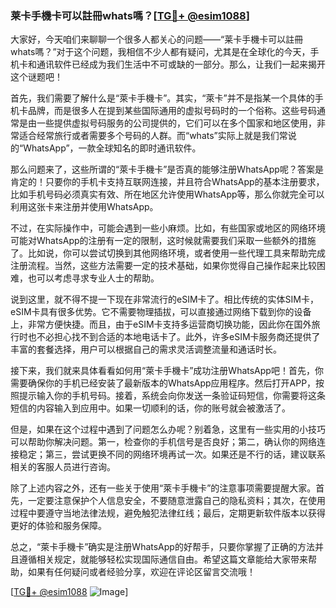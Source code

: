 ### 莱卡手機卡可以註冊whats嗎？[[TG💪+ @esim1088](https://t.me/s/esim1088)]

大家好，今天咱们来聊聊一个很多人都关心的问题——“莱卡手機卡可以註冊whats嗎？”对于这个问题，我相信不少人都有疑问，尤其是在全球化的今天，手机卡和通讯软件已经成为我们生活中不可或缺的一部分。那么，让我们一起来揭开这个谜题吧！

首先，我们需要了解什么是“萊卡手機卡”。其实，“萊卡”并不是指某一个具体的手机卡品牌，而是很多人在提到某些国际通用的虚拟号码时的一个俗称。这些号码通常是由一些提供虚拟号码服务的公司提供的，它们可以在多个国家和地区使用，非常适合经常旅行或者需要多个号码的人群。而“whats”实际上就是我们常说的“WhatsApp”，一款全球知名的即时通讯软件。

那么问题来了，这些所谓的“萊卡手機卡”是否真的能够注册WhatsApp呢？答案是肯定的！只要你的手机卡支持互联网连接，并且符合WhatsApp的基本注册要求，比如手机号码必须真实有效、所在地区允许使用WhatsApp等，那么你就完全可以利用这张卡来注册并使用WhatsApp。

不过，在实际操作中，可能会遇到一些小麻烦。比如，有些国家或地区的网络环境可能对WhatsApp的注册有一定的限制，这时候就需要我们采取一些额外的措施了。比如说，你可以尝试切换到其他网络环境，或者使用一些代理工具来帮助完成注册流程。当然，这些方法需要一定的技术基础，如果你觉得自己操作起来比较困难，也可以考虑寻求专业人士的帮助。

说到这里，就不得不提一下现在非常流行的eSIM卡了。相比传统的实体SIM卡，eSIM卡具有很多优势。它不需要物理插拔，可以直接通过网络下载到你的设备上，非常方便快捷。而且，由于eSIM卡支持多运营商切换功能，因此你在国外旅行时也不必担心找不到合适的本地电话卡了。此外，许多eSIM卡服务商还提供了丰富的套餐选择，用户可以根据自己的需求灵活调整流量和通话时长。

接下来，我们就来具体看看如何用“萊卡手機卡”成功注册WhatsApp吧！首先，你需要确保你的手机已经安装了最新版本的WhatsApp应用程序。然后打开APP，按照提示输入你的手机号码。接着，系统会向你发送一条验证码短信，你需要将这条短信的内容输入到应用中。如果一切顺利的话，你的账号就会被激活了。

但是，如果在这个过程中遇到了问题怎么办呢？别着急，这里有一些实用的小技巧可以帮助你解决问题。第一，检查你的手机信号是否良好；第二，确认你的网络连接稳定；第三，尝试更换不同的网络环境再试一次。如果还是不行的话，建议联系相关的客服人员进行咨询。

除了上述内容之外，还有一些关于使用“萊卡手機卡”的注意事项需要提醒大家。首先，一定要注意保护个人信息安全，不要随意泄露自己的隐私资料；其次，在使用过程中要遵守当地法律法规，避免触犯法律红线；最后，定期更新软件版本以获得更好的体验和服务保障。

总之，“萊卡手機卡”确实是注册WhatsApp的好帮手，只要你掌握了正确的方法并且遵循相关规定，就能够轻松实现国际通信自由。希望这篇文章能给大家带来帮助，如果有任何疑问或者经验分享，欢迎在评论区留言交流哦！

[[TG💪+ @esim1088](https://t.me/s/esim1088) ![Image](https://i.postimg.cc/4NQfJmqS/Snipaste-2025-05-13-00-14-12.png)]